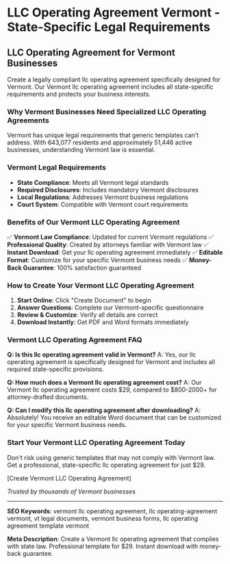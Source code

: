 # LLC Operating Agreement Vermont - State-Specific Legal Requirements

## LLC Operating Agreement for Vermont Businesses

Create a legally compliant llc operating agreement specifically designed for Vermont. Our Vermont llc operating agreement includes all state-specific requirements and protects your business interests.

### Why Vermont Businesses Need Specialized LLC Operating Agreements

Vermont has unique legal requirements that generic templates can't address. With 643,077 residents and approximately 51,446 active businesses, understanding Vermont law is essential.

### Vermont Legal Requirements

- **State Compliance**: Meets all Vermont legal standards
- **Required Disclosures**: Includes mandatory Vermont disclosures
- **Local Regulations**: Addresses Vermont business regulations
- **Court System**: Compatible with Vermont court requirements

### Benefits of Our Vermont LLC Operating Agreement

✅ **Vermont Law Compliance**: Updated for current Vermont regulations
✅ **Professional Quality**: Created by attorneys familiar with Vermont law
✅ **Instant Download**: Get your llc operating agreement immediately
✅ **Editable Format**: Customize for your specific Vermont business needs
✅ **Money-Back Guarantee**: 100% satisfaction guaranteed

### How to Create Your Vermont LLC Operating Agreement

1. **Start Online**: Click "Create Document" to begin
2. **Answer Questions**: Complete our Vermont-specific questionnaire
3. **Review & Customize**: Verify all details are correct
4. **Download Instantly**: Get PDF and Word formats immediately

### Vermont LLC Operating Agreement FAQ

**Q: Is this llc operating agreement valid in Vermont?**
A: Yes, our llc operating agreement is specifically designed for Vermont and includes all required state-specific provisions.

**Q: How much does a Vermont llc operating agreement cost?**
A: Our Vermont llc operating agreement costs $29, compared to $800-2000+ for attorney-drafted documents.

**Q: Can I modify this llc operating agreement after downloading?**
A: Absolutely! You receive an editable Word document that can be customized for your specific Vermont business needs.

### Start Your Vermont LLC Operating Agreement Today

Don't risk using generic templates that may not comply with Vermont law. Get a professional, state-specific llc operating agreement for just $29.

[Create Vermont LLC Operating Agreement]

*Trusted by thousands of Vermont businesses*

---

**SEO Keywords**: vermont llc operating agreement, llc operating-agreement vermont, vt legal documents, vermont business forms, llc operating agreement template vermont

**Meta Description**: Create a Vermont llc operating agreement that complies with state law. Professional template for $29. Instant download with money-back guarantee.
